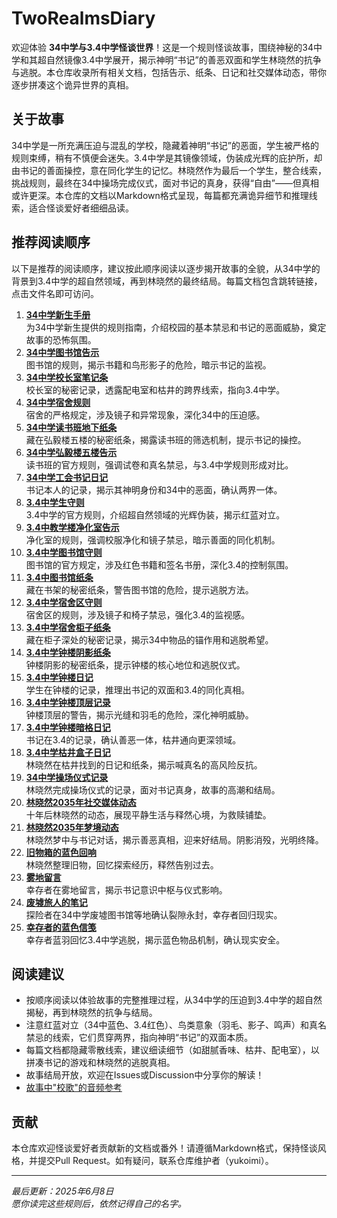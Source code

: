 # TwoRealmsDiary

欢迎体验 **34中学与3.4中学怪谈世界**！这是一个规则怪谈故事，围绕神秘的34中学和其超自然镜像3.4中学展开，揭示神明“书记”的善恶双面和学生林晓然的抗争与逃脱。本仓库收录所有相关文档，包括告示、纸条、日记和社交媒体动态，带你逐步拼凑这个诡异世界的真相。

## 关于故事
34中学是一所充满压迫与混乱的学校，隐藏着神明“书记”的恶面，学生被严格的规则束缚，稍有不慎便会迷失。3.4中学是其镜像领域，伪装成光辉的庇护所，却由书记的善面操控，意在同化学生的记忆。林晓然作为最后一个学生，整合线索，挑战规则，最终在34中操场完成仪式，面对书记的真身，获得“自由”——但真相或许更深。本仓库的文档以Markdown格式呈现，每篇都充满诡异细节和推理线索，适合怪谈爱好者细细品读。

## 推荐阅读顺序
以下是推荐的阅读顺序，建议按此顺序阅读以逐步揭开故事的全貌，从34中学的背景到3.4中学的超自然领域，再到林晓然的最终结局。每篇文档包含跳转链接，点击文件名即可访问。

1. **[34中学新生手册](https://github.com/yukoimi/TwoRealmsDiary/blob/main/01_34中学新生手册.md)**  
   为34中学新生提供的规则指南，介绍校园的基本禁忌和书记的恶面威胁，奠定故事的恐怖氛围。
2. **[34中学图书馆告示](https://github.com/yukoimi/TwoRealmsDiary/blob/main/02_34中学图书馆告示.md)**  
   图书馆的规则，揭示书籍和鸟形影子的危险，暗示书记的监视。
3. **[34中学校长室笔记条](https://github.com/yukoimi/TwoRealmsDiary/blob/main/03_34中学校长室笔记条.md)**  
   校长室的秘密记录，透露配电室和枯井的跨界线索，指向3.4中学。
4. **[34中学宿舍规则](https://github.com/yukoimi/TwoRealmsDiary/blob/main/04_34中学宿舍规则.md)**  
   宿舍的严格规定，涉及镜子和异常现象，深化34中的压迫感。
5. **[34中学读书班地下纸条](https://github.com/yukoimi/TwoRealmsDiary/blob/main/05_34中学读书班地下纸条.md)**  
   藏在弘毅楼五楼的秘密纸条，揭露读书班的筛选机制，提示书记的操控。
6. **[34中学弘毅楼五楼告示](https://github.com/yukoimi/TwoRealmsDiary/blob/main/06_34中学弘毅楼五楼告示.md)**  
   读书班的官方规则，强调试卷和真名禁忌，与3.4中学规则形成对比。
7. **[34中学工会书记日记](https://github.com/yukoimi/TwoRealmsDiary/blob/main/07_34中学工会书记日记.md)**  
   书记本人的记录，揭示其神明身份和34中的恶面，确认两界一体。
8. **[3.4中学生守则](https://github.com/yukoimi/TwoRealmsDiary/blob/main/08_3.4中学生守则.md)**  
   3.4中学的官方规则，介绍超自然领域的光辉伪装，揭示红蓝对立。
9. **[3.4中教学楼净化室告示](https://github.com/yukoimi/TwoRealmsDiary/blob/main/09_3.4中教学楼净化室告示.md)**  
   净化室的规则，强调校服净化和镜子禁忌，暗示善面的同化机制。
10. **[3.4中学图书馆守则](https://github.com/yukoimi/TwoRealmsDiary/blob/main/10_3.4中学图书馆守则.md)**  
    图书馆的官方规定，涉及红色书籍和签名书册，深化3.4的控制氛围。
11. **[3.4中图书馆纸条](https://github.com/yukoimi/TwoRealmsDiary/blob/main/11_3.4中图书馆纸条.md)**  
    藏在书架的秘密纸条，警告图书馆的危险，提示逃脱方法。
12. **[3.4中学宿舍区守则](https://github.com/yukoimi/TwoRealmsDiary/blob/main/12_3.4中学宿舍区守则.md)**  
    宿舍区的规则，涉及镜子和椅子禁忌，强化3.4的监视感。
13. **[3.4中学宿舍柜子纸条](https://github.com/yukoimi/TwoRealDSiary/blob/main/13_3.4中学宿舍柜子纸条.md)**  
    藏在柜子深处的秘密记录，揭示34中物品的锚作用和逃脱希望。
14. **[3.4中学钟楼阴影纸条](https://github.com/yukoimi/TwoRealmsDiary/blob/main/14_3.4中学钟楼阴影纸条.md)**  
    钟楼阴影的秘密纸条，提示钟楼的核心地位和逃脱仪式。
15. **[3.4中学钟楼日记](https://github.com/yukoimi/TwoRealmsDiary/blob/main/15_3.4中学钟楼日记.md)**  
    学生在钟楼的记录，推理出书记的双面和3.4的同化真相。
16. **[3.4中学钟楼顶层记录](https://github.com/yukoimi/TwoRealmsDiary/blob/main/16_3.4中学钟楼顶层记录.md)**  
    钟楼顶层的警告，揭示光缝和羽毛的危险，深化神明威胁。
17. **[3.4中学钟楼暗格日记](https://github.com/yukoimi/TwoRealmsDiary/blob/main/17_3.4中学钟楼暗格日记.md)**  
    书记在3.4的记录，确认善恶一体，枯井通向更深领域。
18. **[3.4中学枯井盒子日记](https://github.com/yukoimi/TwoRealmsDiary/blob/main/18_3.4中学枯井盒子日记.md)**  
    林晓然在枯井找到的日记和纸条，揭示喊真名的高风险反抗。
19. **[34中学操场仪式记录](https://github.com/yukoimi/TwoRealmsDiary/blob/main/19_34中学操场仪式记录.md)**  
    林晓然完成操场仪式的记录，面对书记真身，故事的高潮和结局。
20. **[林晓然2035年社交媒体动态](https://github.com/yukoimi/TwoRealmsDiary/blob/main/20_林晓然2035年社交媒体动态.md)**  
    十年后林晓然的动态，展现平静生活与释然心境，为救赎铺垫。
21. **[林晓然2035年梦境动态](https://github.com/yukoimi/TwoRealmsDiary/blob/main/21_林晓然2035年梦境动态.md)**  
    林晓然梦中与书记对话，揭示善恶真相，迎来好结局。阴影消殁，光明终降。
22. **[旧物箱的蓝色回响](https://github.com/yukoimi/TwoRealmsDiary/blob/main/22_旧物箱的蓝色回响.md)**  
    林晓然整理旧物，回忆探索经历，释然告别过去。
23. **[雾地留言](https://github.com/yukoimi/TwoRealmsDiary/blob/main/23_雾地留言.md)**  
    幸存者在雾地留言，揭示书记意识中枢与仪式影响。
24. **[废墟旅人的笔记](https://github.com/yukoimi/TwoRealmsDiary/blob/main/24_废墟旅人的笔记.md)**  
    探险者在34中学废墟图书馆等地确认裂隙永封，幸存者回归现实。
25. **[幸存者的蓝色信笺](https://github.com/yukoimi/TwoRealmsDiary/blob/main/25_幸存者的蓝色信笺.md)**  
    幸存者蓝羽回忆3.4中学逃脱，揭示蓝色物品机制，确认现实安全。

## 阅读建议
- 按顺序阅读以体验故事的完整推理过程，从34中学的压迫到3.4中学的超自然揭秘，再到林晓然的抗争与结局。
- 注意红蓝对立（34中蓝色、3.4红色）、鸟类意象（羽毛、影子、鸣声）和真名禁忌的线索，它们贯穿两界，指向神明“书记”的双面本质。
- 每篇文档都隐藏零散线索，建议细读细节（如甜腻香味、枯井、配电室），以拼凑书记的游戏和林晓然的逃脱真相。
- 故事结局开放，欢迎在Issues或Discussion中分享你的解读！
- [故事中"校歌"的音频参考](https://music.163.com/dj?id=3078482343&uct2=U2FsdGVkX1+vRt/SAve260PZO4IfAWdKWln5x2PMZvk=)
## 贡献
本仓库欢迎怪谈爱好者贡献新的文档或番外！请遵循Markdown格式，保持怪谈风格，并提交Pull Request。如有疑问，联系仓库维护者（yukoimi）。

---

*最后更新：2025年6月8日*  
*愿你读完这些规则后，依然记得自己的名字。*
